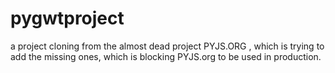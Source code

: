 pygwtproject
============

a project cloning from the almost dead project PYJS.ORG , which is trying to add the missing ones, which is  blocking PYJS.org to be used in production.    
